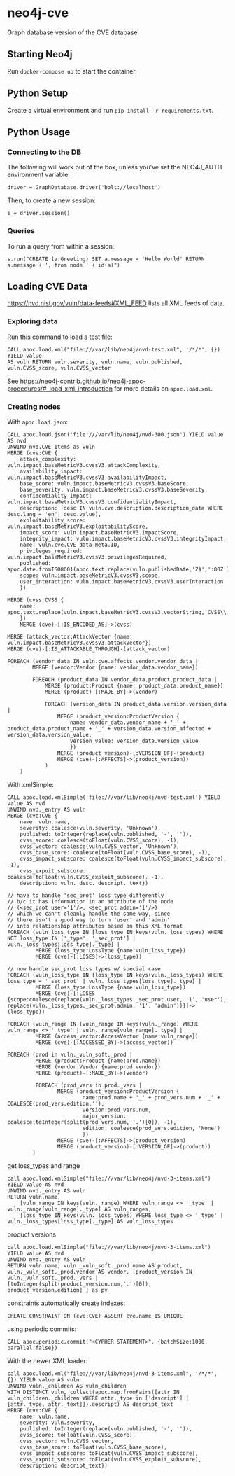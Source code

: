# neo4j-cve
Graph database version of the CVE database

## Starting Neo4j

Run `docker-compose up` to start the container.

## Python Setup

Create a virtual environment and run `pip install -r requirements.txt`.

## Python Usage

### Connecting to the DB

The following will work out of the box, unless you've set the NEO4J_AUTH
environment variable:

```driver = GraphDatabase.driver('bolt://localhost')```

Then, to create a new session:

```s = driver.session()```

### Queries

To run a query from within a session:

```s.run("CREATE (a:Greeting) SET a.message = 'Hello World' RETURN a.message + ', from node ' + id(a)")```

## Loading CVE Data

https://nvd.nist.gov/vuln/data-feeds#XML_FEED lists all XML feeds of data.

### Exploring data
Run this command to load a test file:
```
CALL apoc.load.xml("file:///var/lib/neo4j/nvd-test.xml", '/*/*', {}) YIELD value
AS vuln RETURN vuln.severity, vuln.name, vuln.published, vuln.CVSS_score, vuln.CVSS_vector
```

See https://neo4j-contrib.github.io/neo4j-apoc-procedures/#_load_xml_introduction
for more details on `apoc.load.xml`.

### Creating nodes

With `apoc.load.json`:
```
CALL apoc.load.json('file:///var/lib/neo4j/nvd-300.json') YIELD value AS nvd
UNWIND nvd.CVE_Items as vuln
MERGE (cve:CVE {
    attack_complexity: vuln.impact.baseMetricV3.cvssV3.attackComplexity,
    availability_impact: vuln.impact.baseMetricV3.cvssV3.availabilityImpact,
    base_score: vuln.impact.baseMetricV3.cvssV3.baseScore,
    base_severity: vuln.impact.baseMetricV3.cvssV3.baseSeverity,
    confidentiality_impact: vuln.impact.baseMetricV3.cvssV3.confidentialityImpact,
    description: [desc IN vuln.cve.description.description_data WHERE desc.lang = 'en'| desc.value],
    exploitability_score: vuln.impact.baseMetricV3.exploitabilityScore,
    impact_score: vuln.impact.baseMetricV3.impactScore,
    integrity_impact: vuln.impact.baseMetricV3.cvssV3.integrityImpact,
    name: vuln.cve.CVE_data_meta.ID,
    privileges_required: vuln.impact.baseMetricV3.cvssV3.privilegesRequired,
    published: apoc.date.fromISO8601(apoc.text.replace(vuln.publishedDate,'Z$',':00Z')),
    scope: vuln.impact.baseMetricV3.cvssV3.scope,
    user_interaction: vuln.impact.baseMetricV3.cvssV3.userInteraction
    })

MERGE (cvss:CVSS {
    name: apoc.text.replace(vuln.impact.baseMetricV3.cvssV3.vectorString,'CVSS\\:3\\.0\\/','')
    })
    MERGE (cve)-[:IS_ENCODED_AS]->(cvss)

MERGE (attack_vector:AttackVector {name: vuln.impact.baseMetricV3.cvssV3.attackVector})
MERGE (cve)-[:IS_ATTACKABLE_THROUGH]-(attack_vector)

FOREACH (vendor_data IN vuln.cve.affects.vendor.vendor_data |
        MERGE (vendor:Vendor {name: vendor_data.vendor_name})

        FOREACH (product_data IN vendor_data.product.product_data |
            MERGE (product:Product {name: product_data.product_name})
            MERGE (product)-[:MADE_BY]->(vendor)

            FOREACH (version_data IN product_data.version.version_data |
                MERGE (product_version:ProductVersion {
                    name: vendor_data.vendor_name + '_' + product_data.product_name + '_' + version_data.version_affected + version_data.version_value,
                    version_value: version_data.version_value
                    })
                MERGE (product_version)-[:VERSION_OF]-(product)
                MERGE (cve)-[:AFFECTS]->(product_version))
            )
    )
```



With xmlSimple:
```
CALL apoc.load.xmlSimple('file:///var/lib/neo4j/nvd-test.xml') YIELD value AS nvd
UNWIND nvd._entry AS vuln
MERGE (cve:CVE {
    name: vuln.name,
    severity: coalesce(vuln.severity, 'Unknown'),
    published: toInteger(replace(vuln.published, '-', '')),
    cvss_score: coalesce(toFloat(vuln.CVSS_score), -1),
    cvss_vector: coalesce(vuln.CVSS_vector, 'Unknown'),
    cvss_base_score: coalesce(toFloat(vuln.CVSS_base_score), -1),
    cvss_impact_subscore: coalesce(toFloat(vuln.CVSS_impact_subscore), -1),
    cvss_expoit_subscore: coalesce(toFloat(vuln.CVSS_exploit_subscore), -1),
    description: vuln._desc._descript._text})

// have to handle 'sec_prot' loss type differently
// b/c it has information in an attribute of the node
// (<sec_prot user='1'/>, <sec_prot admin='1'/>)
// which we can't cleanly handle the same way, since
// there isn't a good way to turn 'user' and 'admin'
// into relationship attributes based on this XML format
FOREACH (vuln_loss_type IN [loss_type IN keys(vuln._loss_types) WHERE NOT loss_type IN ['_type', '_sec_prot'] | vuln._loss_types[loss_type]._type] |
         MERGE (loss_type:LossType {name:vuln_loss_type})
         MERGE (cve)-[:LOSES]->(loss_type))

// now handle sec_prot loss types w/ special case
FOREACH (vuln_loss_type IN [loss_type IN keys(vuln._loss_types) WHERE loss_type = '_sec_prot' | vuln._loss_types[loss_type]._type] |
         MERGE (loss_type:LossType {name:vuln_loss_type})
         MERGE (cve)-[:LOSES {scope:coalesce(replace(vuln._loss_types._sec_prot.user, '1', 'user'), replace(vuln._loss_types._sec_prot.admin, '1', 'admin'))}]->(loss_type))

FOREACH (vuln_range IN [vuln_range IN keys(vuln._range) WHERE vuln_range <> '_type' | vuln._range[vuln_range]._type] |
         MERGE (access_vector:AccessVector {name:vuln_range})
         MERGE (cve)-[:ACCESSED_BY]->(access_vector))

FOREACH (prod in vuln._vuln_soft._prod |
         MERGE (product:Product {name:prod.name})
         MERGE (vendor:Vendor {name:prod.vendor})
         MERGE (product)-[:MADE_BY]->(vendor)

         FOREACH (prod_vers in prod._vers |
                MERGE (product_version:ProductVersion {
                        name:prod.name + '_' + prod_vers.num + '_' + COALESCE(prod_vers.edition,''),
                        version:prod_vers.num,
                        major_version: coalesce(toInteger(split(prod_vers.num, '.')[0]), -1),
                        edition: coalesce(prod_vers.edition, 'None')
                        })
                MERGE (cve)-[:AFFECTS]->(product_version)
                MERGE (product_version)-[:VERSION_OF]->(product))
        )
```

get loss_types and range
```
call apoc.load.xmlSimple("file:///var/lib/neo4j/nvd-3-items.xml") YIELD value AS nvd
UNWIND nvd._entry AS vuln
RETURN vuln.name,
    [vuln_range IN keys(vuln._range) WHERE vuln_range <> '_type' | vuln._range[vuln_range]._type] AS vuln_ranges,
    [loss_type IN keys(vuln._loss_types) WHERE loss_type <> '_type' | vuln._loss_types[loss_type]._type] AS vuln_loss_types
```

product versions
```
call apoc.load.xmlSimple("file:///var/lib/neo4j/nvd-3-items.xml") YIELD value AS nvd
UNWIND nvd._entry AS vuln
RETURN vuln.name, vuln._vuln_soft._prod.name AS product, vuln._vuln_soft._prod.vendor AS vendor, [product_version IN vuln._vuln_soft._prod._vers | [toInteger(split(product_version.num,'.')[0]), product_version.edition] ] as pv
```

constraints automatically create indexes:
```
CREATE CONSTRAINT ON (cve:CVE) ASSERT cve.name IS UNIQUE
```

using periodic commits:
```
CALL apoc.periodic.commit("<CYPHER STATEMENT>", {batchSize:1000, parallel:false})
```


With the newer XML loader:

```
call apoc.load.xml("file:///var/lib/neo4j/nvd-3-items.xml", '/*/*', {}) YIELD value AS vuln
UNWIND vuln._children AS vuln_children
WITH DISTINCT vuln, collect(apoc.map.fromPairs([attr IN vuln_children._children WHERE attr._type in ['descript'] | [attr._type, attr._text]]).descript) AS descript_text
MERGE (cve:CVE {
    name: vuln.name,
    severity: vuln.severity,
    published: toInteger(replace(vuln.published, '-', '')),
    cvss_score: toFloat(vuln.CVSS_score),
    cvss_vector: vuln.CVSS_vector,
    cvss_base_score: toFloat(vuln.CVSS_base_score),
    cvss_impact_subscore: toFloat(vuln.CVSS_impact_subscore),
    cvss_expoit_subscore: toFloat(vuln.CVSS_exploit_subscore),
    description: descript_text})
```